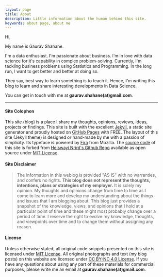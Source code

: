 ```yaml
---
layout: page
title: About
description: Little information about the human behind this site.
keywords: about page, about me
---
```


Hi,

My name is Gaurav Shahane.

I'm a data enthusiast. I'm passionate about business.
I'm in love with data science for it's capability in complex problem-solving.
Currently, I'm tackling business problems using Statistics and Programming.
In the long run, I want to get better and better at doing so.

They say, best way to learn something is to teach it.
Hence, I'm writing this blog to learn and share interesting developments in Data Science.

You can get in touch with me at **gaurav.shahane(at)gmail.com**.

---

#### Site Colophon

This site (blog) is a place I share my thoughts, opinions, reviews, ideas, projects or findings. This site is built with the excellent [Jekyll](http://jekyllrb.com), a static site generator and proudly hosted on [GitHub Pages](https://pages.github.com/) with FREE. The layout of this site (Jekyll theme) is designed or hand-made by me with a passion of simplicity. Its typeface is powered by [Fira](https://github.com/mozilla/Fira) from Mozilla. The [source code](https://github.com/gshahane/gshahane.github.io) of this site is forked from  [Heiswayi Nrird's Github Repo](http://github.com/heiswayi/heiswayi.github.io) available as open source under [MIT License](http://heiswayi.github.io/mit-license).

#### Site Disclaimer

> The information in this weblog is provided "AS IS" with no warranties, and confers no rights. **This blog does not represent the thoughts, intentions, plans or strategies of my employer.** It is solely my opinion. My thoughts and opinions change from time to time as I come to learn more and develop my understanding about the things and issues that I am blogging about. This blog just provides a snapshot of the knowledge, views, and opinions that I hold at a particular point of time and these might most probably change over a period of time. I reserve the right to evolve my knowledge, thoughts, and viewpoints over time and to change them without assigning any reason.

#### License

Unless otherwise stated, all original code snippets presented on this site is licensed under [MIT License](https://raw.githubusercontent.com/gshahane/gshahane.github.io/master/LICENSE.md). All original photographs and text (my blog posts) on this website are licensed under [CC BY-NC 4.0 License](https://creativecommons.org/licenses/by-nc/4.0/). If you have any questions about using any part of these materials for commercial purposes, please write me an email at **gaurav.shahane(at)gmail.com**.

